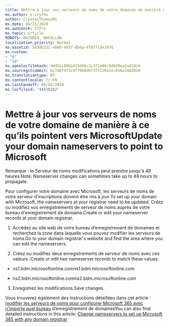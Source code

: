 ```yaml
---
title: Mettre à jour vos serveurs de noms de votre domaine de manière à ce qu’ils pointent vers Microsoft
ms.author: v-crytho
author: CrystalThomasMS
ms.date: 04/21/2020
ms.audience: ITPro
ms.topic: article
ROBOTS: NOINDEX, NOFOLLOW
localization_priority: Normal
ms.assetid: 5d38b331-a0e8-4937-8bda-4f8f715e1976
ms.custom:
- "6"
- "14"
ms.openlocfilehash: 9dd52c60b2d15d66c1c3f2a96c9db08ea2a010c6
ms.sourcegitcommit: bc7d6f4f3c9f7060d073f5130e1ec856e248d020
ms.translationtype: MT
ms.contentlocale: fr-FR
ms.lasthandoff: 06/02/2020
ms.locfileid: "44510282"
---
```

# <a name="update-your-domain-nameservers-to-point-to-microsoft"></a><span data-ttu-id="e3e69-102">Mettre à jour vos serveurs de noms de votre domaine de manière à ce qu’ils pointent vers Microsoft</span><span class="sxs-lookup"><span data-stu-id="e3e69-102">Update your domain nameservers to point to Microsoft</span></span>

<span data-ttu-id="e3e69-103">Remarque : le Serveur de noms modifications peut prendre jusqu'à 48 heures.</span><span class="sxs-lookup"><span data-stu-id="e3e69-103">Note: Nameserver changes can sometimes take up to 48 hours to propagate.</span></span>
  
<span data-ttu-id="e3e69-104">Pour configurer votre domaine avec Microsoft, les serveurs de noms de votre serveur d’inscriptions doivent être mis à jour.</span><span class="sxs-lookup"><span data-stu-id="e3e69-104">To set up your domain with Microsoft, the nameservers at your registrar need to be updated.</span></span> <span data-ttu-id="e3e69-105">Créez ou modifiez vos enregistrements de serveur de noms auprès de votre bureau d'enregistrement de domaine.</span><span class="sxs-lookup"><span data-stu-id="e3e69-105">Create or edit your nameserver records at your domain registrar.</span></span>
  
1. <span data-ttu-id="e3e69-106">Accédez au site web de votre bureau d’enregistrement de domaines et recherchez la zone dans laquelle vous pouvez modifier les serveurs de noms.</span><span class="sxs-lookup"><span data-stu-id="e3e69-106">Go to your domain registrar's website and find the area where you can edit the nameservers.</span></span>

2. <span data-ttu-id="e3e69-107">Créez ou modifiez deux enregistrements de serveur de noms avec ces valeurs :</span><span class="sxs-lookup"><span data-stu-id="e3e69-107">Create or edit two nameserver records to match these values:</span></span>

  - <span data-ttu-id="e3e69-108">ns1.bdm.microsoftonline.com</span><span class="sxs-lookup"><span data-stu-id="e3e69-108">ns1.bdm.microsoftonline.com</span></span>

  - <span data-ttu-id="e3e69-109">ns2.bdm.microsoftonline.com</span><span class="sxs-lookup"><span data-stu-id="e3e69-109">ns2.bdm.microsoftonline.com</span></span>

3. <span data-ttu-id="e3e69-110">Enregistrez les modifications.</span><span class="sxs-lookup"><span data-stu-id="e3e69-110">Save changes.</span></span>

<span data-ttu-id="e3e69-111">Vous trouverez également des instructions détaillées dans cet article : [modifier les serveurs de noms pour configurer Microsoft 365 avec n’importe quel bureau](https://docs.microsoft.com/microsoft-365/admin/get-help-with-domains/change-nameservers-at-any-domain-registrar) d’enregistrement de domaines</span><span class="sxs-lookup"><span data-stu-id="e3e69-111">You can also find detailed instructions in this article: [Change nameservers to set up Microsoft 365 with any domain registrar](https://docs.microsoft.com/microsoft-365/admin/get-help-with-domains/change-nameservers-at-any-domain-registrar)</span></span>
  